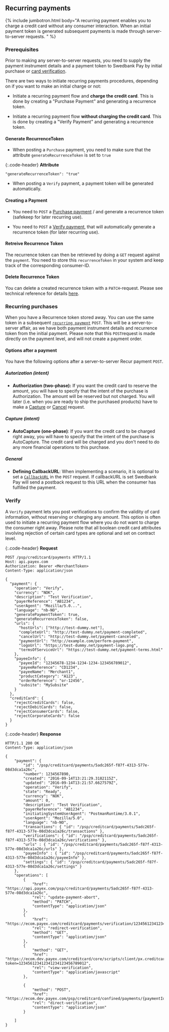 ## Recurring payments

{% include jumbotron.html body="A recurring payment enables you to charge a
credit card without any consumer interaction. When an initial payment token is
generated subsequent payments is made through server-to-server requests. " %}

### Prerequisites

Prior to making any server-to-server requests, you need to supply the payment
instrument details and a payment token to Swedbank Pay by initial purchase or
[card verification][payment-verify].

There are two ways to initiate recurring payments procedures,
depending on if you want to make an initial charge or not:

* Initiate a recurring payment flow and **charge the credit card**.
  This is done by creating a "Purchase Payment" and generating a
  recurrence token.

* Initiate a recurring payment flow **without charging the credit card**.
  This is done by creating  a "Verify Payment" and generating a recurrence token.

#### Generate RecurrenceToken

* When posting a `Purchase` payment,
  you need to make sure that the attribute
  `generateRecurrenceToken` is set to `true`

{:.code-header}
**Attribute**

```JS
"generateRecurrenceToken": "true"
```

* When posting a `Verify` payment, a payment token will be generated
  automatically.

#### Creating a Payment

* You need to `POST` a [Purchase payment][card-payment-purchase] / and
  generate a recurrence token (safekeep for later recurring use).

* You need to `POST` a [Verify payment][payment-verify], that will
  automatically generate a recurrence token (for later recurring use).

#### Retreive Recurrence Token

The recurrence token can then be retrieved by doing a `GET` request against
the `payment`.
You need to store this `recurrenceToken` in your system and keep
track of the corresponding consumer-ID.

#### Delete Recurrence Token

You can delete a created recurrence token with a `PATCH`-request.
Please see technical reference for details
[here][card-payments-remove-payment-token].

### Recurring purchases

When you have a Recurrence token stored away. You can use the same token in a
subsequent [`recurring payment`][card-payment-recur] `POST`.
This will be a server-to-server affair, as we have both payment instrument
details and recurrence token from the initial payment.
Please note that this `POST`request is made directly on the payment level,
and will not create a payment order.

#### Options after a payment

You have the following options after a server-to-server Recur payment `POST`.

##### Autorization (intent)

* **Authorization (two-phase):** If you want the credit card to reserve the
  amount, you will have to specify that the intent of the purchase is
  Authorization.
  The amount will be reserved but not charged.
  You will later (i.e. when you are ready to ship the purchased products)
  have to make a [Capture][card-payment-capture] or
  [Cancel][card-payment-cancel] request.

##### Capture (intent)

* **AutoCapture (one-phase)**: If you want the credit card to be charged
  right away, you will have to specify that the intent of the purchase is
  AutoCapture.
  The credit card will be charged and you don't need to do any more
  financial operations to this purchase.​​​​​

##### General

* **Defining CallbackURL**: When implementing a scenario,
  it is optional to set a [`CallbackURL`][technical-reference-callback]
  in the `POST` request.
  If callbackURL is set Swedbank Pay will send a postback request to this URL
  when the consumer has fulfilled the payment.

### Verify

A `Verify` payment lets you post verifications to confirm the validity of
card information, without reserving or charging any amount.
This option is often used to initiate a recurring payment
flow where you do not want to charge the consumer right away.
Please note that all boolean credit card attributes involving rejection of
certain card types are optional and set on contract level.

{:.code-header}
**Request**

```http
POST /psp/creditcard/payments HTTP/1.1
Host: api.payex.com
Authorization: Bearer <MerchantToken>
Content-Type: application/json

{
  "payment": {
    "operation": "Verify",
    "currency": "NOK",
    "description": "Test Verification",
    "payerReference": "AB1234",
    "userAgent": "Mozilla/5.0...",
    "language": "nb-NO",
    "generatePaymentToken": true,
    "generateRecurrenceToken": false,
    "urls": {
      "hostUrls": ["http://test-dummy.net"],
      "completeUrl": "http://test-dummy.net/payment-completed",
      "cancelUrl": "http://test-dummy.net/payment-canceled",
      "paymentUrl": "http://example.com/perform-payment",
      "logoUrl": "https://test-dummy.net/payment-logo.png",
      "termsOfServiceUrl": "https://test-dummy.net/payment-terms.html"
    },
    "payeeInfo": {
      "payeeId": "12345678-1234-1234-1234-123456789012",
      "payeeReference": "CD1234",
      "payeeName": "Merchant1",
      "productCategory": "A123",
      "orderReference": "or-12456",
      "subsite": "MySubsite"
    }
  },
  "creditCard": {
    "rejectCreditCards": false,
    "rejectDebitCards": false,
    "rejectConsumerCards": false,
    "rejectCorporateCards": false
  }
}
```

{:.code-header}
**Response**

```http
HTTP/1.1 200 OK
Content-Type: application/json

{
    "payment": {
        "id": "/psp/creditcard/payments/5adc265f-f87f-4313-577e-08d3dca1a26c",
        "number": 1234567890,
        "created": "2016-09-14T13:21:29.3182115Z",
        "updated": "2016-09-14T13:21:57.6627579Z",
        "operation": "Verify",
        "state": "Ready",
        "currency": "NOK",
        "amount": 0,
        "description": "Test Verification",
        "payerReference": "AB1234",
        "initiatingSystemUserAgent": "PostmanRuntime/3.0.1",
        "userAgent": "Mozilla/5.0",
        "language": "nb-NO",
        "transactions": { "id": "/psp/creditcard/payments/5adc265f-f87f-4313-577e-08d3dca1a26c/transactions" },
        "verifications": { "id": "/psp/creditcard/payments/5adc265f-f87f-4313-577e-08d3dca1a26c/verifications" },
        "urls" : { "id": "/psp/creditcard/payments/5adc265f-f87f-4313-577e-08d3dca1a26c/urls" },
        "payeeInfo" : { "id": "/psp/creditcard/payments/5adc265f-f87f-4313-577e-08d3dca1a26c/payeeInfo" },
        "settings": { "id": "/psp/creditcard/payments/5adc265f-f87f-4313-577e-08d3dca1a26c/settings" }
    },
    "operations": [
        {
            "href": "https://api.payex.com/psp/creditcard/payments/5adc265f-f87f-4313-577e-08d3dca1a26c",
            "rel": "update-payment-abort",
            "method": "PATCH",
            "contentType": "application/json"
        },
        {
            "href": "https://ecom.payex.com/creditcard/payments/verification/123456123412341234123456789012",
            "rel": "redirect-verification",
            "method": "GET",
            "contentType": "application/json"
        },
        {
            "method": "GET",
            "href": "https://ecom.dev.payex.com/creditcard/core/scripts/client/px.creditcard.client.js?token=123456123412341234123456789012",
            "rel": "view-verification",
            "contentType": "application/javascript"
        },

        {
            "method": "POST",
            "href": "https://ecom.dev.payex.com/psp/creditcard/confined/payments/{paymentId:guid}/verifications",
            "rel": "direct-verification",
            "contentType": "application/json"
        }

    ]
}
```

[payment-verify]: #verify
[card-payment-purchase]: #create-payment
[card-payment-recur]: #recurring-payments
[card-payment-capture]: #capture-sequence
[card-payment-cancel]: #cancel-sequence
[card-payments-remove-payment-token]: #delete-payment-token
[technical-reference-callback]: /other-features#callback
